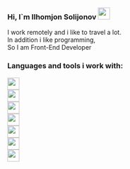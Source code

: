 ### Hi, I`m  Ilhomjon Solijonov  <img src="https://media.giphy.com/media/hvRJCLFzcasrR4ia7z/giphy.gif" width="27px" />

I work remotely and i like to travel a lot.<br/>
In addition i like programming, <br/>
So I am Front-End Developer  <br/>


### Languages and tools i work with:

<code><img src="https://www.w3.org/html/logo/downloads/HTML5_1Color_White.png" width="27px" /> </code>
<code><img src="https://upload.wikimedia.org/wikipedia/commons/thumb/d/d5/CSS3_logo_and_wordmark.svg/1200px-CSS3_logo_and_wordmark.svg.png" width="27px" /> </code>
<code><img src="https://www.w3.org/html/logo/downloads/HTML5_1Color_White.png" width="27px" /> </code>
<code><img src="https://www.w3.org/html/logo/downloads/HTML5_1Color_White.png" width="27px" /> </code>
<code><img src="https://www.w3.org/html/logo/downloads/HTML5_1Color_White.png" width="27px" /> </code>
<code><img src="https://www.w3.org/html/logo/downloads/HTML5_1Color_White.png" width="27px" /> </code>
<code><img src="https://www.w3.org/html/logo/downloads/HTML5_1Color_White.png" width="27px" /> </code>
